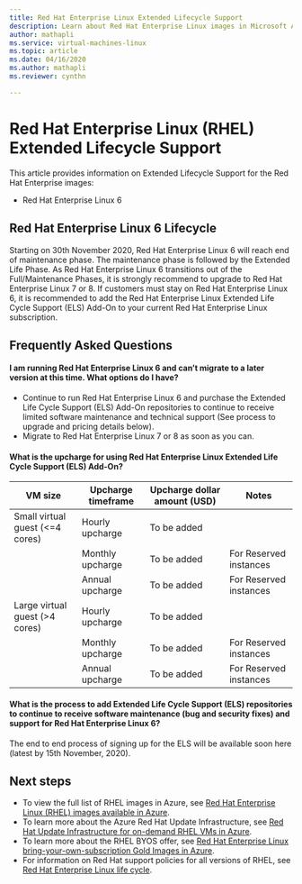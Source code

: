 ```yaml
---
title: Red Hat Enterprise Linux Extended Lifecycle Support 
description: Learn about Red Hat Enterprise Linux images in Microsoft Azure
author: mathapli
ms.service: virtual-machines-linux
ms.topic: article
ms.date: 04/16/2020
ms.author: mathapli
ms.reviewer: cynthn

---
```


# Red Hat Enterprise Linux (RHEL) Extended Lifecycle Support
This article provides information on Extended Lifecycle Support for the Red Hat Enterprise images:
* Red Hat Enterprise Linux 6 

## Red Hat Enterprise Linux 6 Lifecycle
Starting on 30th November 2020, Red Hat Enterprise Linux 6 will reach end of maintenance phase. The maintenance phase is followed by the Extended Life Phase. As Red Hat Enterprise Linux 6 transitions out of the Full/Maintenance Phases, it is strongly recommend to upgrade to Red Hat Enterprise Linux 7 or 8. If customers must stay on Red Hat Enterprise Linux 6, it is recommended to add the Red Hat Enterprise Linux Extended Life Cycle Support (ELS) Add-On to your current Red Hat Enterprise Linux subscription.

## Frequently Asked Questions

#### I am running Red Hat Enterprise Linux 6 and can’t migrate to a later version at this time. What options do I have?
* Continue to run Red Hat Enterprise Linux 6 and purchase the Extended Life Cycle Support (ELS) Add-On repositories to continue to receive limited software maintenance and technical support (See process to upgrade and pricing details below).
* Migrate to Red Hat Enterprise Linux 7 or 8 as soon as you can.

#### What is the upcharge for using Red Hat Enterprise Linux Extended Life Cycle Support (ELS) Add-On?

|VM size|Upcharge timeframe|Upcharge dollar amount (USD)| Notes|
|---|---|---|---|
| Small virtual guest (<=4 cores) | Hourly upcharge | To be added | |
|  | Monthly upcharge | To be added | For Reserved instances |
|  | Annual upcharge | To be added | For Reserved instances |
| Large virtual guest (>4 cores) | Hourly upcharge | To be added | |
|  | Monthly upcharge | To be added | For Reserved instances |
|  | Annual upcharge | To be added | For Reserved instances |

#### What is the process to add Extended Life Cycle Support (ELS) repositories to continue to receive software maintenance (bug and security fixes) and  support for Red Hat Enterprise Linux 6?

The end to end process of signing up for the ELS will be available soon here (latest by 15th November, 2020).

## Next steps

* To view the full list of RHEL images in Azure, see [Red Hat Enterprise Linux (RHEL) images available in Azure](./redhat-imagelist.md).
* To learn more about the Azure Red Hat Update Infrastructure, see [Red Hat Update Infrastructure for on-demand RHEL VMs in Azure](./redhat-rhui.md).
* To learn more about the RHEL BYOS offer, see [Red Hat Enterprise Linux bring-your-own-subscription Gold Images in Azure](./byos.md).
* For information on Red Hat support policies for all versions of RHEL, see [Red Hat Enterprise Linux life cycle](https://access.redhat.com/support/policy/updates/errata).